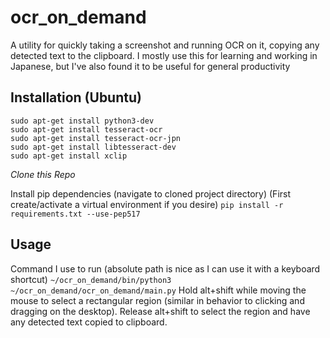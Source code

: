 # ocr_on_demand
A utility for quickly taking a screenshot and running OCR on it, copying any detected text to the clipboard.
I mostly use this for learning and working in Japanese, but I've also found it to be useful for general
productivity 

## Installation (Ubuntu)
```
sudo apt-get install python3-dev
sudo apt-get install tesseract-ocr
sudo apt-get install tesseract-ocr-jpn
sudo apt-get install libtesseract-dev
sudo apt-get install xclip
```
_Clone this Repo_

Install pip dependencies (navigate to cloned project directory)
(First create/activate a virtual environment if you desire)
`pip install -r requirements.txt --use-pep517`

## Usage
Command I use to run (absolute path is nice as I can use it with a keyboard shortcut)
`~/ocr_on_demand/bin/python3 ~/ocr_on_demand/ocr_on_demand/main.py`
Hold alt+shift while moving the mouse to select a rectangular region (similar in behavior to clicking and dragging on the desktop).
Release alt+shift to select the region and have any detected text copied to clipboard.

